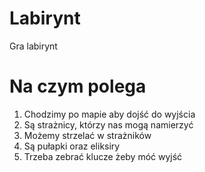 # Labirynt
Gra labirynt
# Na czym polega
1. Chodzimy po mapie aby dojść do wyjścia
2. Są strażnicy, którzy nas mogą namierzyć
3. Możemy strzelać w strażników
4. Są pułapki oraz eliksiry
5. Trzeba zebrać klucze żeby móć wyjść

